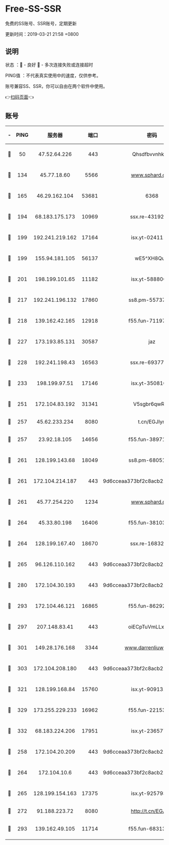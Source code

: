 # Free-SS-SSR

免费的SS账号、SSR账号，定期更新

更新时间：2019-03-21 21:58 +0800

## 说明

状态     ：🙂 - 良好 🙁 - 多次连接失败或连接超时

PING值   ：不代表真实使用中的速度，仅供参考。

账号兼容SS、SSR，你可以自由在两个软件中使用。

👉[扫码页面](https://liesauer.github.io/Free-SS-SSR/)👈

## 账号

|-|PING|服务器|端口|密码|加密方式|区域|
|:----:|:----:|:-----:|-----:|:----:|:----:|:----:|
|🙂|50|47.52.64.226|443|Qhsdfbvvnhkm1|aes-256-cfb|HK|
|🙂|134|45.77.18.60|5566|www.sphard.com|aes-256-cfb|JP|
|🙂|165|46.29.162.104|53681|6368|aes-256-ctr|RU|
|🙂|194|68.183.175.173|10969|ssx.re-43192061|aes-256-cfb|US|
|🙂|199|192.241.219.162|17164|isx.yt-02411127|aes-256-cfb|US|
|🙂|199|155.94.181.105|56137|wE5^XH8Quw|aes-256-cfb|US|
|🙂|201|198.199.101.65|11182|isx.yt-58880075|aes-256-cfb|US|
|🙂|217|192.241.196.132|17860|ss8.pm-55737641|aes-256-cfb|US|
|🙂|218|139.162.42.165|12918|f55.fun-71197763|aes-256-cfb|SG|
|🙂|227|173.193.85.131|30587|jaz|aes-256-cfb|US|
|🙂|228|192.241.198.43|16563|ssx.re-69377948|aes-256-cfb|US|
|🙂|233|198.199.97.51|17146|isx.yt-35081098|aes-256-cfb|US|
|🙂|251|172.104.83.192|31341|V5sgbr6qwRg1|aes-256-cfb|JP|
|🙂|257|45.62.233.234|8080|t.cn/EGJIyrl|rc4-md5|CA|
|🙂|257|23.92.18.105|14656|f55.fun-38971155|aes-256-cfb|US|
|🙂|261|128.199.143.68|18049|ss8.pm-68051227|aes-256-cfb|SG|
|🙂|261|172.104.214.187|443|9d6cceaa373bf2c8acb22e60b6a58be6|aes-256-cfb|US|
|🙂|261|45.77.254.220|1234|www.sphard.com|aes-256-cfb|SG|
|🙂|264|45.33.80.198|16406|f55.fun-38103028|aes-256-cfb|US|
|🙂|264|128.199.167.40|18670|ssx.re-16832258|aes-256-cfb|SG|
|🙂|265|96.126.110.162|443|9d6cceaa373bf2c8acb22e60b6a58be6|aes-256-cfb|US|
|🙂|280|172.104.30.193|443|9d6cceaa373bf2c8acb22e60b6a58be6|aes-256-cfb|US|
|🙂|293|172.104.46.121|16865|f55.fun-86292615|aes-256-cfb|SG|
|🙂|297|207.148.83.41|443|oiECpTuVmLLxk4Ts|aes-256-cfb|AU|
|🙂|301|149.28.176.168|3344|www.darrenliuwei.com|aes-256-cfb|AU|
|🙂|303|172.104.208.180|443|9d6cceaa373bf2c8acb22e60b6a58be6|aes-256-cfb|US|
|🙂|321|128.199.168.84|15760|isx.yt-90913173|aes-256-cfb|SG|
|🙂|329|173.255.229.233|16962|f55.fun-22153074|aes-256-cfb|US|
|🙂|332|68.183.224.206|17951|isx.yt-23657794|aes-256-cfb|SG|
|🙂|258|172.104.20.209|443|9d6cceaa373bf2c8acb22e60b6a58be6|aes-256-cfb|US|
|🙂|264|172.104.10.6|443|9d6cceaa373bf2c8acb22e60b6a58be6|aes-256-cfb|US|
|🙂|265|128.199.154.163|17375|isx.yt-92579353|aes-256-cfb|SG|
|🙂|272|91.188.223.72|8080|http://t.cn/EGJIyrl|rc4-md5|RU|
|🙂|293|139.162.49.105|11714|f55.fun-68313029|aes-256-cfb|SG|
